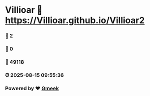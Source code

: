 # Villioar :link: https://Villioar.github.io/Villioar2 
### :page_facing_up: [2](https://Villioar.github.io/Villioar2/tag.html) 
### :speech_balloon: 0 
### :hibiscus: 49118 
### :alarm_clock: 2025-08-15 09:55:36 
### Powered by :heart: [Gmeek](https://github.com/Meekdai/Gmeek)
